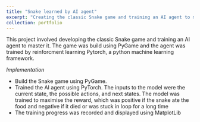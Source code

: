 ```yaml
---
title: "Snake learned by AI agent"
excerpt: "Creating the classic Snake game and training an AI agent to master it<br/><img src='/images/Snake_learning_graph.png'>"
collection: portfolio
---
```


This project involved developing the classic Snake game and training an AI agent to master it. The game was build using PyGame and the agent was trained by reinforcment learning Pytorch, a python machine learning framework.

*Implementation*
  - Build the Snake game using PyGame.
  - Trained the AI agent using PyTorch. The inputs to the model were the current state, the possible actions, and next states. The model was trained to maximise the reward, which was positive if the snake ate the food and negative if it died or was stuck in loop for a long time
  - The training progress was recorded and displayed using MatplotLib
